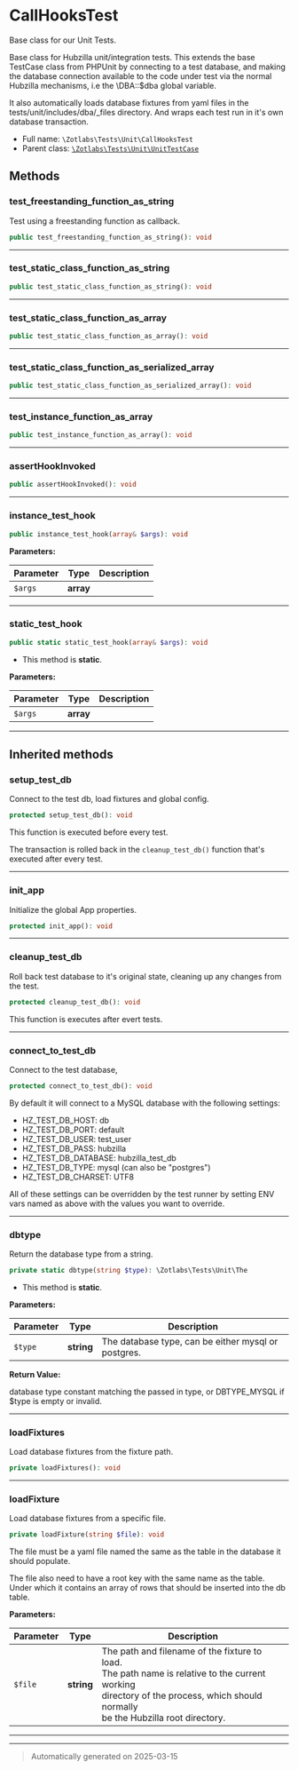 
# CallHooksTest

Base class for our Unit Tests.

Base class for Hubzilla unit/integration tests. This extends the base
TestCase class from PHPUnit by connecting to a test database, and making the
database connection available to the code under test via the normal Hubzilla
mechanisms, i.e the \DBA::$dba global variable.

It also automatically loads database fixtures from yaml files in the
tests/unit/includes/dba/_files directory. And wraps each test run in it's
own database transaction.

* Full name: `\Zotlabs\Tests\Unit\CallHooksTest`
* Parent class: [`\Zotlabs\Tests\Unit\UnitTestCase`](./UnitTestCase.md)




## Methods


### test_freestanding_function_as_string

Test using a freestanding function as callback.

```php
public test_freestanding_function_as_string(): void
```












***

### test_static_class_function_as_string



```php
public test_static_class_function_as_string(): void
```












***

### test_static_class_function_as_array



```php
public test_static_class_function_as_array(): void
```












***

### test_static_class_function_as_serialized_array



```php
public test_static_class_function_as_serialized_array(): void
```












***

### test_instance_function_as_array



```php
public test_instance_function_as_array(): void
```












***

### assertHookInvoked



```php
public assertHookInvoked(): void
```












***

### instance_test_hook



```php
public instance_test_hook(array& $args): void
```








**Parameters:**

| Parameter | Type | Description |
|-----------|------|-------------|
| `$args` | **array** |  |





***

### static_test_hook



```php
public static static_test_hook(array& $args): void
```



* This method is **static**.




**Parameters:**

| Parameter | Type | Description |
|-----------|------|-------------|
| `$args` | **array** |  |





***


## Inherited methods


### setup_test_db

Connect to the test db, load fixtures and global config.

```php
protected setup_test_db(): void
```

This function is executed before every test.

The transaction is rolled back in the `cleanup_test_db()` function
that's executed after every test.










***

### init_app

Initialize the global App properties.

```php
protected init_app(): void
```












***

### cleanup_test_db

Roll back test database to it's original state, cleaning up
any changes from the test.

```php
protected cleanup_test_db(): void
```

This function is executes after evert tests.










***

### connect_to_test_db

Connect to the test database,

```php
protected connect_to_test_db(): void
```

By default it will connect to a MySQL database with the following settings:

  - HZ_TEST_DB_HOST: db
  - HZ_TEST_DB_PORT: default
  - HZ_TEST_DB_USER: test_user
  - HZ_TEST_DB_PASS: hubzilla
  - HZ_TEST_DB_DATABASE: hubzilla_test_db
  - HZ_TEST_DB_TYPE: mysql (can also be "postgres")
  - HZ_TEST_DB_CHARSET: UTF8

All of these settings can be overridden by the test runner by setting ENV vars
named as above with the values you want to override.










***

### dbtype

Return the database type from a string.

```php
private static dbtype(string $type): \Zotlabs\Tests\Unit\The
```



* This method is **static**.




**Parameters:**

| Parameter | Type | Description |
|-----------|------|-------------|
| `$type` | **string** | The database type, can be either mysql or postgres. |


**Return Value:**

database type constant matching the passed in type, or DBTYPE_MYSQL
if $type is empty or invalid.




***

### loadFixtures

Load database fixtures from the fixture path.

```php
private loadFixtures(): void
```












***

### loadFixture

Load database fixtures from a specific file.

```php
private loadFixture(string $file): void
```

The file must be a yaml file named the same as the table in the database
it should populate.

The file also need to have a root key with the same name as the table.
Under which it contains an array of rows that should be inserted into
the db table.






**Parameters:**

| Parameter | Type | Description |
|-----------|------|-------------|
| `$file` | **string** | The path and filename of the fixture to load.<br />The path name is relative to the current working<br />directory of the process, which should normally<br />be the Hubzilla root directory. |





***


***
> Automatically generated on 2025-03-15
